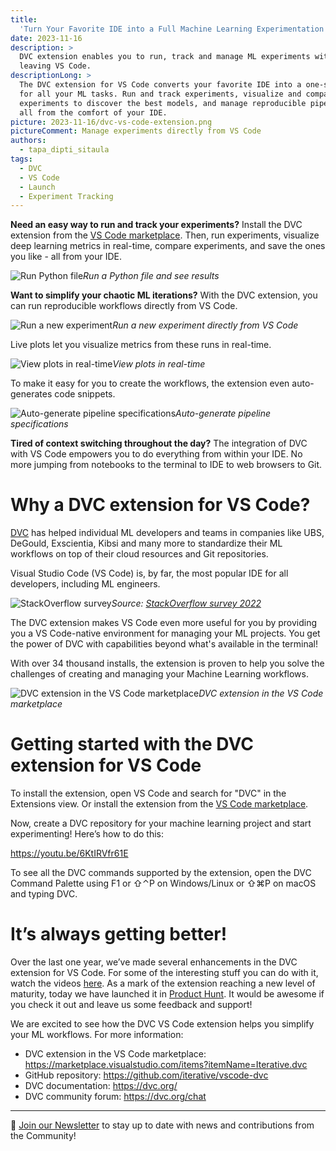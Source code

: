 ```yaml
---
title:
  'Turn Your Favorite IDE into a Full Machine Learning Experimentation Platform'
date: 2023-11-16
description: >
  DVC extension enables you to run, track and manage ML experiments without
  leaving VS Code.
descriptionLong: >
  The DVC extension for VS Code converts your favorite IDE into a one-stop shop
  for all your ML tasks. Run and track experiments, visualize and compare
  experiments to discover the best models, and manage reproducible pipelines -
  all from the comfort of your IDE.
picture: 2023-11-16/dvc-vs-code-extension.png
pictureComment: Manage experiments directly from VS Code
authors:
  - tapa_dipti_sitaula
tags:
  - DVC
  - VS Code
  - Launch
  - Experiment Tracking
---
```


**Need an easy way to run and track your experiments?** Install the DVC
extension from the
[VS Code marketplace](https://marketplace.visualstudio.com/items?itemName=Iterative.dvc).
Then, run experiments, visualize deep learning metrics in real-time, compare
experiments, and save the ones you like - all from your IDE.

![Run Python file](../uploads/images/2023-11-16/run-python-file.gif)_Run a
Python file and see results_

**Want to simplify your chaotic ML iterations?** With the DVC extension, you can
run reproducible workflows directly from VS Code.

![Run a new experiment](../uploads/images/2023-11-16/modify-and-run.gif)_Run a
new experiment directly from VS Code_

Live plots let you visualize metrics from these runs in real-time.

![View plots in real-time](../uploads/images/2023-11-16/live-plots.gif)_View
plots in real-time_

To make it easy for you to create the workflows, the extension even
auto-generates code snippets.

![Auto-generate pipeline specifications](../uploads/images/2023-11-16/auto-generate-code.gif)_Auto-generate
pipeline specifications_

**Tired of context switching throughout the day?** The integration of DVC with
VS Code empowers you to do everything from within your IDE. No more jumping from
notebooks to the terminal to IDE to web browsers to Git.

# Why a DVC extension for VS Code?

[DVC](https://dvc.org/) has helped individual ML developers and teams in
companies like UBS, DeGould, Exscientia, Kibsi and many more to standardize
their ML workflows on top of their cloud resources and Git repositories.

Visual Studio Code (VS Code) is, by far, the most popular IDE for all
developers, including ML engineers.

![StackOverflow survey](../uploads/images/2023-11-16/so-survey.png)_Source:
[StackOverflow survey 2022](https://survey.stackoverflow.co/2022/#section-most-popular-technologies-integrated-development-environment)_

The DVC extension makes VS Code even more useful for you by providing you a VS
Code-native environment for managing your ML projects. You get the power of DVC
with capabilities beyond what's available in the terminal!

With over 34 thousand installs, the extension is proven to help you solve the
challenges of creating and managing your Machine Learning workflows.

![DVC extension in the VS Code marketplace](../uploads/images/2023-11-16/dvc-extension-in-vs-code-marketplace.png)_DVC
extension in the VS Code marketplace_

# Getting started with the DVC extension for VS Code

To install the extension, open VS Code and search for "DVC" in the Extensions
view. Or install the extension from the
[VS Code marketplace](https://marketplace.visualstudio.com/items?itemName=Iterative.dvc).

Now, create a DVC repository for your machine learning project and start
experimenting! Here’s how to do this:

https://youtu.be/6KtIRVfr61E

To see all the DVC commands supported by the extension, open the DVC Command
Palette using F1 or ⇧⌃P on Windows/Linux or ⇧⌘P on macOS and typing DVC.

# It’s always getting better!

Over the last one year, we’ve made several enhancements in the DVC extension for
VS Code. For some of the interesting stuff you can do with it, watch the videos
[here](https://www.youtube.com/watch?v=VMYggTLm_-U&list=PL7WG7YrwYcnBo3ZBapzKNxtBcfNjGDQMM&index=5).
As a mark of the extension reaching a new level of maturity, today we have
launched it in
[Product Hunt](https://www.producthunt.com/posts/dvc-extension-for-vs-code). It
would be awesome if you check it out and leave us some feedback and support!

We are excited to see how the DVC VS Code extension helps you simplify your ML
workflows. For more information:

- DVC extension in the VS Code marketplace:
  https://marketplace.visualstudio.com/items?itemName=Iterative.dvc
- GitHub repository: https://github.com/iterative/vscode-dvc
- DVC documentation: https://dvc.org/
- DVC community forum: https://dvc.org/chat

---

📰 [Join our Newsletter](https://share.hsforms.com/1KRL5_dTbQMKfV7nDD6V-8g4sbyq)
to stay up to date with news and contributions from the Community!
